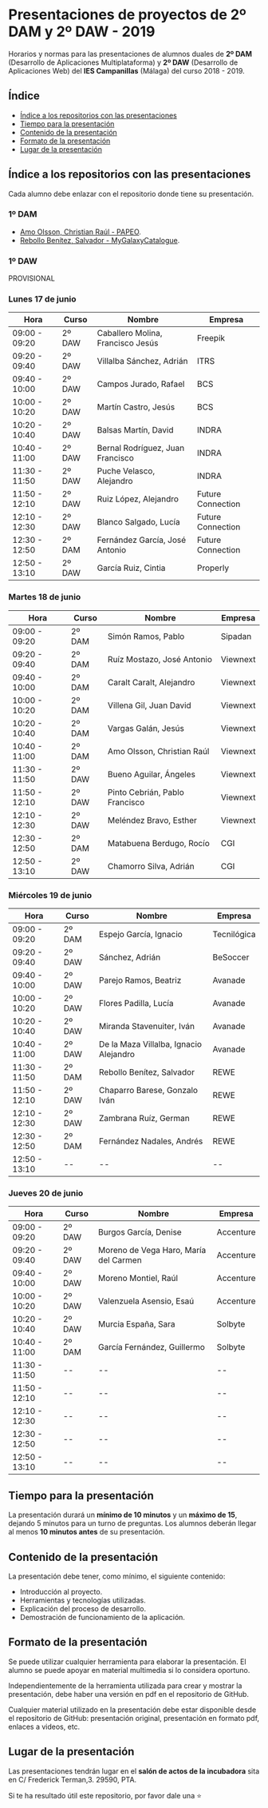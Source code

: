 # Presentaciones de proyectos de 2º DAM y 2º DAW - 2019
Horarios y normas para las presentaciones de alumnos duales de **2º DAM** (Desarrollo de Aplicaciones Multiplataforma) y **2º DAW** (Desarrollo de Aplicaciones Web) del **IES Campanillas** (Málaga) del curso 2018 - 2019.

## Índice

* [Índice a los repositorios con las presentaciones](#índice-a-los-repositorios-con-las-presentaciones)
* [Tiempo para la presentación](#tiempo-para-la-presentación)
* [Contenido de la presentación](#contenido-de-la-presentación)
* [Formato de la presentación](#formato-de-la-presentación)
* [Lugar de la presentación](#lugar-de-la-presentación)

## Índice a los repositorios con las presentaciones

Cada alumno debe enlazar con el repositorio donde tiene su presentación.

### 1º DAM
* [Amo Olsson, Christian Raúl - PAPEO](https://github.com/christianraulamo/Proyecto_Final).
* [Rebollo Benítez, Salvador - MyGalaxyCatalogue](https://github.com/SalvaRebollo/MyGalaxyCatalogueFinal).

### 1º DAW

PROVISIONAL

### Lunes 17 de junio

| Hora          	| Curso  	| Nombre                            	| Empresa           	|
|---------------	|--------	|-----------------------------------	|-------------------	|
| 09:00 - 09:20 	| 2º DAW 	| Caballero Molina, Francisco Jesús 	| Freepik           	|
| 09:20 - 09:40 	| 2º DAW 	| Villalba Sánchez, Adrián          	| ITRS              	|
| 09:40 - 10:00 	| 2º DAW 	| Campos Jurado, Rafael             	| BCS               	|
| 10:00 - 10:20 	| 2º DAW 	| Martín Castro, Jesús              	| BCS               	|
| 10:20 - 10:40 	| 2º DAW 	| Balsas Martín, David              	| INDRA             	|
| 10:40 - 11:00 	| 2º DAW 	| Bernal Rodríguez, Juan Francisco  	| INDRA             	|
| 11:30 - 11:50 	| 2º DAW 	| Puche Velasco, Alejandro          	| INDRA             	|
| 11:50 - 12:10 	| 2º DAW 	| Ruiz López, Alejandro             	| Future Connection 	|
| 12:10 - 12:30 	| 2º DAW 	| Blanco Salgado, Lucía             	| Future Connection 	|
| 12:30 - 12:50 	| 2º DAM 	| Fernández García, José Antonio    	| Future Connection 	|
| 12:50 - 13:10 	| 2º DAW 	| García Ruiz, Cintia               	| Properly          	|


### Martes 18 de junio

| Hora          	| Curso  	| Nombre                         	| Empresa  	|
|---------------	|--------	|--------------------------------	|----------	|
| 09:00 - 09:20 	| 2º DAM 	| Simón Ramos, Pablo             	| Sipadan  	|
| 09:20 - 09:40 	| 2º DAM 	| Ruíz Mostazo, José Antonio     	| Viewnext 	|
| 09:40 - 10:00 	| 2º DAM 	| Caralt Caralt, Alejandro       	| Viewnext 	|
| 10:00 - 10:20 	| 2º DAM 	| Villena Gil, Juan David        	| Viewnext 	|
| 10:20 - 10:40 	| 2º DAM 	| Vargas Galán, Jesús            	| Viewnext 	|
| 10:40 - 11:00 	| 2º DAM 	| Amo Olsson, Christian Raúl     	| Viewnext 	|
| 11:30 - 11:50 	| 2º DAW 	| Bueno Aguilar, Ángeles         	| Viewnext 	|
| 11:50 - 12:10 	| 2º DAW 	| Pinto Cebrián, Pablo Francisco 	| Viewnext 	|
| 12:10 - 12:30 	| 2º DAW 	| Meléndez Bravo, Esther         	| Viewnext 	|
| 12:30 - 12:50 	| 2º DAM 	| Matabuena Berdugo, Rocío       	| CGI      	|
| 12:50 - 13:10 	| 2º DAW 	| Chamorro Silva, Adrián         	| CGI      	|

### Miércoles 19 de junio


| Hora          	| Curso  	| Nombre                                 	| Empresa     	|
|---------------	|--------	|----------------------------------------	|-------------	|
| 09:00 - 09:20 	| 2º DAM 	| Espejo García, Ignacio                 	| Tecnilógica 	|
| 09:20 - 09:40 	| 2º DAW 	| Sánchez, Adrián                        	| BeSoccer    	|
| 09:40 - 10:00 	| 2º DAW 	| Parejo Ramos, Beatriz                  	| Avanade     	|
| 10:00 - 10:20 	| 2º DAW 	| Flores Padilla, Lucía                  	| Avanade     	|
| 10:20 - 10:40 	| 2º DAW 	| Miranda Stavenuiter, Iván              	| Avanade     	|
| 10:40 - 11:00 	| 2º DAW 	| De la Maza Villalba, Ignacio Alejandro 	| Avanade     	|
| 11:30 - 11:50 	| 2º DAM 	| Rebollo Benítez, Salvador              	| REWE        	|
| 11:50 - 12:10 	| 2º DAW 	| Chaparro Barese, Gonzalo Iván          	| REWE        	|
| 12:10 - 12:30 	| 2º DAW 	| Zambrana Ruíz, German                  	| REWE        	|
| 12:30 - 12:50 	| 2º DAM 	| Fernández Nadales, Andrés              	| REWE        	|
| 12:50 - 13:10 	| --     	| --                                     	| --          	|

### Jueves 20 de junio

| Hora          	| Curso  	| Nombre                                	| Empresa   	|
|---------------	|--------	|---------------------------------------	|-----------	|
| 09:00 - 09:20 	| 2º DAW 	| Burgos García, Denise                 	| Accenture 	|
| 09:20 - 09:40 	| 2º DAW 	| Moreno de Vega Haro, María del Carmen 	| Accenture 	|
| 09:40 - 10:00 	| 2º DAW 	| Moreno Montiel, Raúl                  	| Accenture 	|
| 10:00 - 10:20 	| 2º DAW 	| Valenzuela Asensio, Esaú              	| Accenture 	|
| 10:20 - 10:40 	| 2º DAW 	| Murcia España, Sara                   	| Solbyte   	|
| 10:40 - 11:00 	| 2º DAM 	| García Fernández, Guillermo           	| Solbyte   	|
| 11:30 - 11:50 	| --     	| --                                    	| --        	|
| 11:50 - 12:10 	| --     	| --                                    	| --        	|
| 12:10 - 12:30 	| --     	| --                                    	| --        	|
| 12:30 - 12:50 	| --     	| --                                    	| --        	|
| 12:50 - 13:10 	| --     	| --                                    	| --        	|


## Tiempo para la presentación

La presentación durará un **mínimo de 10 minutos** y un **máximo de 15**, dejando 5 minutos para un turno de preguntas. Los alumnos deberán llegar al menos **10 minutos antes** de su presentación.

## Contenido de la presentación

La presentación debe tener, como mínimo, el siguiente contenido:

* Introducción al proyecto.
* Herramientas y tecnologías utilizadas.
* Explicación del proceso de desarrollo.
* Demostración de funcionamiento de la aplicación.

## Formato de la presentación

Se puede utilizar cualquier herramienta para elaborar la presentación. El alumno se puede apoyar en material multimedia si lo considera oportuno.

Independientemente de la herramienta utilizada para crear y mostrar la presentación, debe haber una versión en pdf en el repositorio de GitHub.

Cualquier material utilizado en la presentación debe estar disponible desde el repositorio de GitHub: presentación original, presentación en formato pdf, enlaces a videos, etc.

## Lugar de la presentación

Las presentaciones tendrán lugar en el **salón de actos de la incubadora** sita en C/ Frederick Terman,3. 29590, PTA.

Si te ha resultado útil este repositorio, por favor dale una :star:
